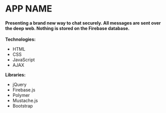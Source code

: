 <h1>
APP NAME
</h1>

<h4> Presenting a brand new way to chat securely. All messages are sent over the deep web. Nothing is stored on the Firebase database.</h4>


<b>Technologies:</b>

<ul>
<li>HTML
<li>CSS
<li>JavaScript
<li>AJAX
</ul>

<b>Libraries:</b>

<ul>
<li>jQuery
<li>Firebase.js
<li>Polymer
<li>Mustache.js
<li>Bootstrap
</ul>
